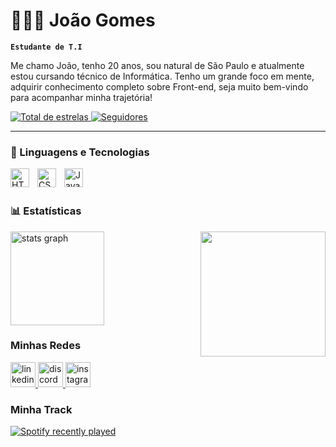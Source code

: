 # 👩🏻‍💻 João Gomes

**`Estudante de T.I`**

Me chamo João, tenho 20 anos, sou natural de São Paulo e atualmente estou cursando técnico de Informática. Tenho um grande foco em mente, adquirir conhecimento completo sobre Front-end, seja muito bem-vindo para acompanhar minha trajetória!

<p align="left">
    <a href="https://github.com/JoaoGomeszs?tab=repositories">
        <img 
            alt="Total de estrelas" 
            title="Total de estrelas GitHub" 
            src="https://custom-icon-badges.demolab.com/github/stars/JoaoGomeszs?color=55960c&style=for-the-badge&labelColor=488207&logo=star&label=estrelas"
        />
    </a>
    <a href="https://github.com/JoaoGomeszs?tab=followers">
        <img 
            alt="Seguidores" 
            title="Me siga no GitHub" 
            src="https://custom-icon-badges.demolab.com/github/followers/JoaoGomeszs?color=236ad3&labelColor=1155ba&style=for-the-badge&logo=github&label=Seguidores&logoColor=white"
        />
    </a>
</p>

---

### 🤖 Linguagens e Tecnologias

<img 
    align="left" 
    alt="HTML"
    title="HTML" 
    width="30px" 
    style="padding-right: 10px;" 
    src="https://cdn.jsdelivr.net/gh/devicons/devicon@latest/icons/html5/html5-original.svg" 
/>
<img 
    align="left" 
    alt="CSS" 
    title="CSS"
    width="30px" 
    style="padding-right: 10px;" 
    src="https://cdn.jsdelivr.net/gh/devicons/devicon@latest/icons/css3/css3-original.svg" 
/>
<img 
    align="left" 
    alt="JavaScript" 
    title="JavaScript"
    width="30px" 
    style="padding-right: 10px;" 
    src="https://cdn.jsdelivr.net/gh/devicons/devicon@latest/icons/javascript/javascript-original.svg" 
/>

<br/>
<br/>

### 📊 Estatísticas

<div align="left">
  <img src="https://github-readme-stats.vercel.app/api?username=JoaoGomeszs&hide_title=false&hide_rank=false&show_icons=true&include_all_commits=true&count_private=true&disable_animations=false&theme=dracula&locale=en&hide_border=false&order=1" height="150" alt="stats graph"  /> 
  <img align="right" height="200" src="https://media.tenor.com/6CJ0tDKbRKgAAAAj/pokemon-gengar.gif"  />

### Minhas Redes
<div align="left">
  <a href="https://www.linkedin.com/in/jo%C3%A3o-vitor-gomes-pereira-8a48b9297/" target="_blank">
    <img src="https://img.shields.io/static/v1?message=LinkedIn&logo=linkedin&label=&color=0077B5&logoColor=white&labelColor=&style=for-the-badge" height="40" alt="linkedin logo"  />
  </a>
  <a href="https://discord.com/channels/@eljaozinn" target="_blank">
    <img src="https://img.shields.io/static/v1?message=Discord&logo=discord&label=&color=7289DA&logoColor=white&labelColor=&style=for-the-badge" height="40" alt="discord logo"  />
  </a>
  <a href="https://www.instagram.com/jaogomes07/" target="_blank">
    <img src="https://img.shields.io/static/v1?message=Instagram&logo=instagram&label=&color=E4405F&logoColor=white&labelColor=&style=for-the-badge" height="40" alt="instagram logo"  />
  </a>
</div>
</div>


### Minha Track
  <div align="left">
  <a href="https://open.spotify.com/user/31gnlnf47stom4y2v3woiyfh4m7q">
    <img src="https://spotify-recently-played-readme.vercel.app/api?user=31gnlnf47stom4y2v3woiyfh4m7q&count=3" alt="Spotify recently played"  />
  </a>
</div>


  
  
  
  

  
